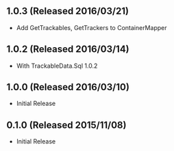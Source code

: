 ## 1.0.3 (Released 2016/03/21)

* Add GetTrackables, GetTrackers to ContainerMapper 

## 1.0.2 (Released 2016/03/14)

* With TrackableData.Sql 1.0.2

## 1.0.0 (Released 2016/03/10)

* Initial Release

## 0.1.0 (Released 2015/11/08)

* Initial Release

